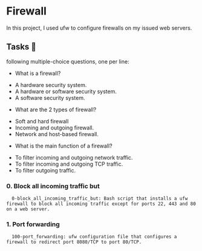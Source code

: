# Firewall
In this project, I used ufw to configure firewalls on my issued web servers.

## Tasks 📃
following multiple-choice questions, one per line:

* What is a firewall?

 - A hardware security system.
 - A hardware or software security system.
 - A software security system.
* What are the 2 types of firewall?
 - Soft and hard firewall
 - Incoming and outgoing firewall.
 - Network and host-based firewall.
* What is the main function of a firewall?
 - To filter incoming and outgoing network traffic.
 - To filter incoming and outgoing TCP traffic.
 - To filter outgoing traffic.
### 0. Block all incoming traffic but

      0-block_all_incoming_traffic_but: Bash script that installs a ufw firewall to block all incoming traffic except for ports 22, 443 and 80 on a web server.
### 1. Port forwarding

      100-port_forwarding: ufw configuration file that configures a firewall to redirect port 8080/TCP to port 80/TCP.
